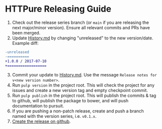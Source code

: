 # HTTPure Releasing Guide

1. Check out the release series branch (or `main` if you are releasing the next 
   major/minor version). Ensure all relevant commits and PRs have been merged.
2. Update [History.md](./History.md) by changing "unreleased" to the new
   version/date.  Example diff:
```diff
-unreleased
-==========
+1.0.0 / 2017-07-10
+==================
```
3. Commit your update to [History.md](./History.md). Use the message `Release
   notes for v<new version number>`.
4. Run `pulp version` in the project root. This will check the project for any
   issues and create a new version tag and empty checkpoint commit.
5. Run `pulp publish` in the project root.  This will publish the commits & tag
   to github, will publish the package to bower, and will push documentation to
   pursuit.
6. If you are pushing a non-patch release, create and push a branch named with
   the version series, i.e. `v0.1.x`.
7. [Create the release on
   github](https://github.com/cprussin/purescript-httpure/releases/new).
